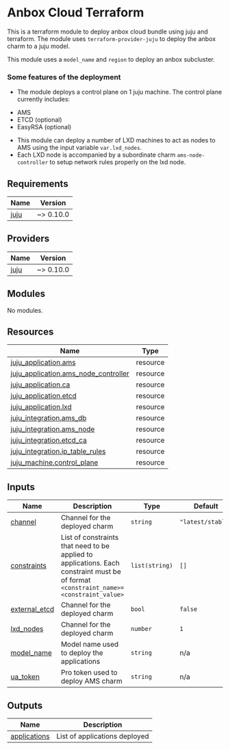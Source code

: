 <!-- BEGIN_TF_DOCS -->
# Anbox Cloud Terraform

This is a terraform module to deploy anbox cloud bundle using juju and terraform.
The module uses `terraform-provider-juju` to deploy the anbox charm to a
juju model.

This module uses a `model_name` and `region` to deploy an anbox subcluster.

### Some features of the deployment

* The module deploys a control plane on 1 juju machine. The control plane currently
includes:
- AMS
- ETCD (optional)
- EasyRSA (optional)

* This module can deploy a number of LXD machines to act as nodes to AMS using the
input variable `var.lxd_nodes`.
* Each LXD node is accompanied by a subordinate charm `ams-node-controller` to
setup network rules properly on the lxd node.

## Requirements

| Name | Version |
|------|---------|
| <a name="requirement_juju"></a> [juju](#requirement\_juju) | ~> 0.10.0 |

## Providers

| Name | Version |
|------|---------|
| <a name="provider_juju"></a> [juju](#provider\_juju) | ~> 0.10.0 |

## Modules

No modules.

## Resources

| Name | Type |
|------|------|
| [juju_application.ams](https://registry.terraform.io/providers/juju/juju/latest/docs/resources/application) | resource |
| [juju_application.ams_node_controller](https://registry.terraform.io/providers/juju/juju/latest/docs/resources/application) | resource |
| [juju_application.ca](https://registry.terraform.io/providers/juju/juju/latest/docs/resources/application) | resource |
| [juju_application.etcd](https://registry.terraform.io/providers/juju/juju/latest/docs/resources/application) | resource |
| [juju_application.lxd](https://registry.terraform.io/providers/juju/juju/latest/docs/resources/application) | resource |
| [juju_integration.ams_db](https://registry.terraform.io/providers/juju/juju/latest/docs/resources/integration) | resource |
| [juju_integration.ams_node](https://registry.terraform.io/providers/juju/juju/latest/docs/resources/integration) | resource |
| [juju_integration.etcd_ca](https://registry.terraform.io/providers/juju/juju/latest/docs/resources/integration) | resource |
| [juju_integration.ip_table_rules](https://registry.terraform.io/providers/juju/juju/latest/docs/resources/integration) | resource |
| [juju_machine.control_plane](https://registry.terraform.io/providers/juju/juju/latest/docs/resources/machine) | resource |

## Inputs

| Name | Description | Type | Default | Required |
|------|-------------|------|---------|:--------:|
| <a name="input_channel"></a> [channel](#input\_channel) | Channel for the deployed charm | `string` | `"latest/stable"` | no |
| <a name="input_constraints"></a> [constraints](#input\_constraints) | List of constraints that need to be applied to applications. Each constraint must be of format `<constraint_name>=<constraint_value>` | `list(string)` | `[]` | no |
| <a name="input_external_etcd"></a> [external\_etcd](#input\_external\_etcd) | Channel for the deployed charm | `bool` | `false` | no |
| <a name="input_lxd_nodes"></a> [lxd\_nodes](#input\_lxd\_nodes) | Channel for the deployed charm | `number` | `1` | no |
| <a name="input_model_name"></a> [model\_name](#input\_model\_name) | Model name used to deploy the applications | `string` | n/a | yes |
| <a name="input_ua_token"></a> [ua\_token](#input\_ua\_token) | Pro token used to deploy AMS charm | `string` | n/a | yes |

## Outputs

| Name | Description |
|------|-------------|
| <a name="output_applications"></a> [applications](#output\_applications) | List of applications deployed |
<!-- END_TF_DOCS -->